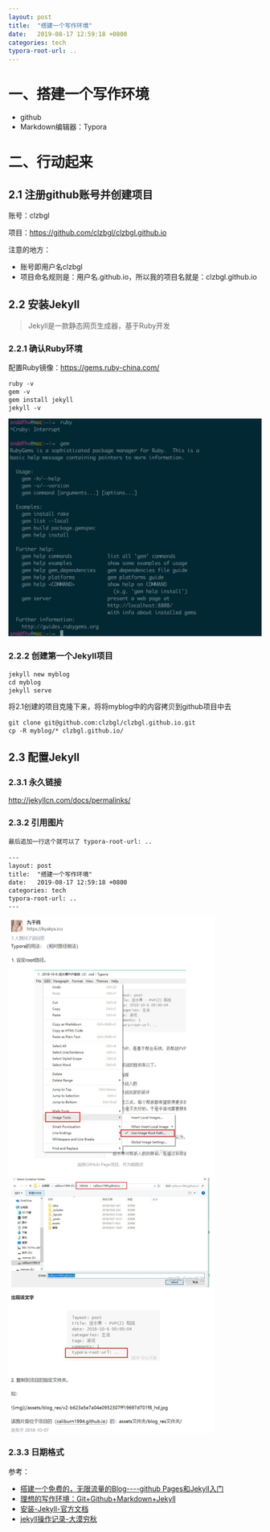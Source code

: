 ```yaml
---
layout: post
title:  "搭建一个写作环境"
date:   2019-08-17 12:59:18 +0800
categories: tech
typora-root-url: ..
---
```


# 一、搭建一个写作环境

- github
- Markdown编辑器：Typora

# 二、行动起来

## 2.1 注册github账号并创建项目

账号：clzbgl

项目：https://github.com/clzbgl/clzbgl.github.io

注意的地方：

- 账号即用户名clzbgl
- 项目命名规则是：用户名.github.io，所以我的项目名就是：clzbgl.github.io

## 2.2 安装Jekyll

> Jekyll是一款静态网页生成器，基于Ruby开发

### 2.2.1 确认Ruby环境

配置Ruby镜像：https://gems.ruby-china.com/

```shell
ruby -v
gem -v
gem install jekyll
jekyll -v
```

![](/assets/img/2019/08/Jietu20190817-015218.jpg)

### 2.2.2 创建第一个Jekyll项目

```shell
jekyll new myblog
cd myblog
jekyll serve
```

将2.1创建的项目克隆下来，将将myblog中的内容拷贝到github项目中去

```shell
git clone git@github.com:clzbgl/clzbgl.github.io.git
cp -R myblog/* clzbgl.github.io/
```

## 2.3 配置Jekyll

### 2.3.1 永久链接

http://jekyllcn.com/docs/permalinks/

### 2.3.2 引用图片

```shell
最后追加一行这个就可以了 typora-root-url: ..

---
layout: post
title:  "搭建一个写作环境"
date:   2019-08-17 12:59:18 +0800
categories: tech
typora-root-url: ..
---
```

![](/assets/img/2019/08/jekyll-img-solution.png)

### 2.3.3 日期格式

参考：

- [搭建一个免费的，无限流量的Blog----github Pages和Jekyll入门](http://www.ruanyifeng.com/blog/2012/08/blogging_with_jekyll.html)
- [理想的写作环境：Git+Github+Markdown+Jekyll](http://www.yangzhiping.com/tech/writing-space.html)
- [安装-Jekyll-官方文档](http://jekyllcn.com/docs/installation/ )
- [jekyll操作记录-大漠穷秋](https://damoqiongqiu.github.io/)

